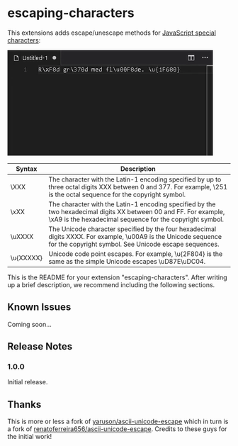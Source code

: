 # escaping-characters

This extensions adds escape/unescape methods for [JavaScript special characters](https://developer.mozilla.org/en-US/docs/Web/JavaScript/Guide/Grammar_and_types#Using_special_characters_in_strings):

![feature X](https://github.com/drphrozen/vscode-escaping-characters/raw/master/images/giphy.gif)

| Syntax     | Description                                                                                                                                                                    |
|------------|--------------------------------------------------------------------------------------------------------------------------------------------------------------------------------|
| \\XXX      | The character with the Latin-1 encoding specified by up to three octal digits XXX between 0 and 377. For example, \\251 is the octal sequence for the copyright symbol.        |
| \\xXX      | The character with the Latin-1 encoding specified by the two hexadecimal digits XX between 00 and FF. For example, \\xA9 is the hexadecimal sequence for the copyright symbol. |
| \\uXXXX    | The Unicode character specified by the four hexadecimal digits XXXX. For example, \\u00A9 is the Unicode sequence for the copyright symbol. See Unicode escape sequences.      |
| \\u{XXXXX} | Unicode code point escapes. For example, \\u{2F804} is the same as the simple Unicode escapes \\uD87E\\uDC04.                                                                  |

This is the README for your extension "escaping-characters". After writing up a brief description, we recommend including the following sections.

## Known Issues

Coming soon...

## Release Notes

### 1.0.0

Initial release.

## Thanks

This is more or less a fork of [yaruson/ascii-unicode-escape](https://github.com/yaruson/ascii-unicode-escape) which in turn is a fork of [renatoferreira656/ascii-unicode-escape](https://github.com/renatoferreira656/ascii-unicode-escape).
Credits to these guys for the initial work!